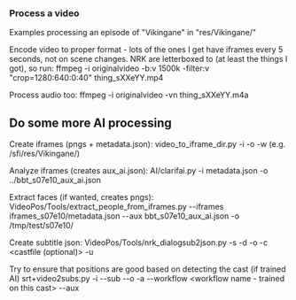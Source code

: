 ### Process a video

Examples processing an episode of "Vikingane" in "res/Vikingane/"

Encode video to proper format - lots of the ones I get have iframes every 5 seconds, not on scene changes. NRK are letterboxed to (at least the things I got), so run:
ffmpeg -i originalvideo -b:v 1500k -filter:v "crop=1280:640:0:40" thing_sXXeYY.mp4

Process audio too:
ffmpeg -i originalvideo -vn thing_sXXeYY.m4a

## Do some more AI processing
Create iframes (pngs + metadata.json):
video_to_iframe_dir.py -i <videofile> -o <destinationdir> -w <webroot> (e.g. /sfi/res/Vikingane/)

Analyze iframes (creates aux_ai.json):
AI/clarifai.py -i metadata.json -o ../bbt_s07e10_aux_ai.json

Extract faces (if wanted, creates pngs):
VideoPos/Tools/extract_people_from_iframes.py --iframes iframes_s07e10/metadata.json --aux bbt_s07e10_aux_ai.json -o /tmp/test/s07e10/

Create subtitle json:
VideoPos/Tools/nrk_dialogsub2json.py -s <srtfile> -d <transcript> -o <dest sub.json> -c <castfile (optional)> -u <weburl for cast files>

Try to ensure that positions are good based on detecting the cast (if trained AI)
srt+video2subs.py -i <videofile> --sub <subjson> --o <updatedsubfile> -a <updated aux.json> --workflow <workflow name - trained on this cast> --aux <inputauxfile>



